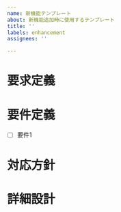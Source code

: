 ```yaml
---
name: 新機能テンプレート
about: 新機能追加時に使用するテンプレート
title: ''
labels: enhancement
assignees: ''

---
```


# 要求定義

# 要件定義
- [ ] 要件1

# 対応方針

# 詳細設計
